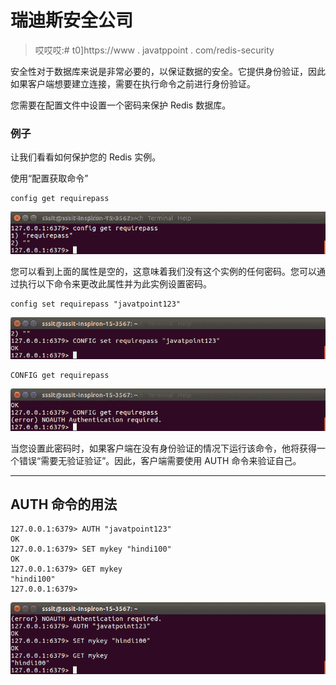 # 瑞迪斯安全公司

> 哎哎哎:# t0]https://www . javatppoint . com/redis-security

安全性对于数据库来说是非常必要的，以保证数据的安全。它提供身份验证，因此如果客户端想要建立连接，需要在执行命令之前进行身份验证。

您需要在配置文件中设置一个密码来保护 Redis 数据库。

### 例子

让我们看看如何保护您的 Redis 实例。

使用“配置获取命令”

```
config get requirepass

```

![Redis Security 1](img/e6a27c1c67b5ac232656242b8199e808.png)

您可以看到上面的属性是空的，这意味着我们没有这个实例的任何密码。您可以通过执行以下命令来更改此属性并为此实例设置密码。

```
config set requirepass "javatpoint123"

```

![Redis Security 2](img/6e75e2c8a28a41752a78f7c00577c429.png)

```
CONFIG get requirepass

```

![Redis Security 3](img/4d4447e815eca79f3636917ea472d240.png)

当您设置此密码时，如果客户端在没有身份验证的情况下运行该命令，他将获得一个错误“需要无验证验证”。因此，客户端需要使用 AUTH 命令来验证自己。

* * *

## AUTH 命令的用法

```
127.0.0.1:6379> AUTH "javatpoint123"
OK
127.0.0.1:6379> SET mykey "hindi100"
OK
127.0.0.1:6379> GET mykey
"hindi100"
127.0.0.1:6379>

```

![Redis Security 4](img/1c68788eab01ff838adbba05fa177c17.png)